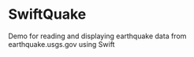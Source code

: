 SwiftQuake
==========

Demo for reading and displaying earthquake data from earthquake.usgs.gov using Swift
